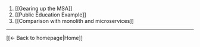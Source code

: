 
1. [[Gearing up the MSA]]
2. [[Public Education Example]]
3. [[Comparison with monolith and microservices]]

----
[[← Back to homepage|Home]]